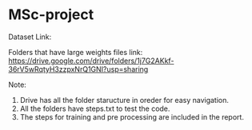 # MSc-project

Dataset Link:

Folders that have large weights files link: https://drive.google.com/drive/folders/1j7G2AKkf-36rV5wRqtyH3zzpxNrQ1GNI?usp=sharing

Note:
1.	Drive has all the folder staructure in oreder for easy navigation.
2.	All the folders have steps.txt to test the code.
3.	The steps for training and pre processing are included in the report.

